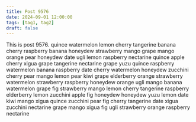 ```yaml
---
title: Post 9576
date: 2024-09-01 12:00:00
tags: [tag1, tag2]
draft: false
---
```

This is post 9576.
quince
watermelon
lemon
cherry
tangerine
banana
cherry
raspberry
banana
honeydew
strawberry
mango
grape
mango
orange
pear
honeydew
date
ugli
lemon
raspberry
nectarine
quince
apple
cherry
xigua
grape
tangerine
nectarine
grape
yuzu
quince
raspberry
watermelon
banana
raspberry
date
cherry
watermelon
honeydew
zucchini
cherry
pear
mango
lemon
pear
kiwi
grape
elderberry
orange
strawberry
watermelon
strawberry
raspberry
honeydew
orange
ugli
mango
banana
watermelon
grape
fig
strawberry
mango
lemon
cherry
tangerine
raspberry
elderberry
lemon
zucchini
apple
fig
honeydew
honeydew
yuzu
lemon
date
kiwi
mango
xigua
quince
zucchini
pear
fig
cherry
tangerine
date
xigua
zucchini
nectarine
grape
mango
xigua
fig
ugli
strawberry
orange
raspberry
nectarine
